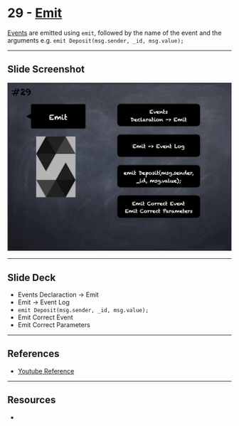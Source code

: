 # 29 - [Emit](Emit.md)
[Events](Events.md) are emitted using `emit`, followed by the name of the event and the arguments e.g. `emit Deposit(msg.sender, _id, msg.value);`

___
## Slide Screenshot
![029.png](../images/solidity101/029.png)
___
## Slide Deck
- Events Declaraction -> Emit
- Emit -> Event Log
- `emit Deposit(msg.sender, _id, msg.value);`
- Emit Correct Event
- Emit Correct Parameters
___
## References
- [Youtube Reference](https://youtu.be/TCl1IcGl_3I?t=693)

___
## Resources
- 
